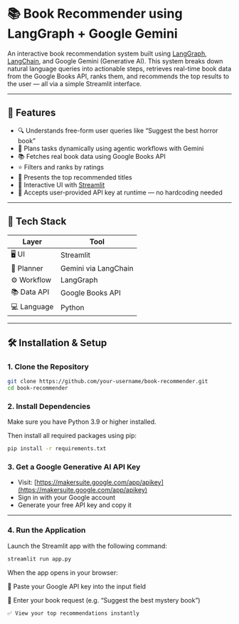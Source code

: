 # 📚 Book Recommender using LangGraph + Google Gemini

An interactive book recommendation system built using [LangGraph](https://github.com/langchain-ai/langgraph), [LangChain](https://github.com/langchain-ai/langchain), and Google Gemini (Generative AI). This system breaks down natural language queries into actionable steps, retrieves real-time book data from the Google Books API, ranks them, and recommends the top results to the user — all via a simple Streamlit interface.

---

## 🚀 Features

- 🔍 Understands free-form user queries like “Suggest the best horror book”
- 🧠 Plans tasks dynamically using agentic workflows with Gemini
- 📚 Fetches real book data using Google Books API
- ⭐ Filters and ranks by ratings
- 🧾 Presents the top recommended titles
- 💬 Interactive UI with [Streamlit](https://streamlit.io)
- 🔐 Accepts user-provided API key at runtime — no hardcoding needed

---

## 🧰 Tech Stack

| Layer       | Tool                         |
|-------------|------------------------------|
| 🖥️ UI        | Streamlit                    |
| 🧠 Planner   | Gemini via LangChain         |
| ⚙️ Workflow  | LangGraph                    |
| 📚 Data API  | Google Books API             |
| 💻 Language  | Python                       |

---

## 🛠️ Installation & Setup

### 1. Clone the Repository

```bash
git clone https://github.com/your-username/book-recommender.git
cd book-recommender
```

### 2. Install Dependencies

Make sure you have Python 3.9 or higher installed.

Then install all required packages using pip:

```bash
pip install -r requirements.txt
```

### 3. Get a Google Generative AI API Key

- Visit: [https://makersuite.google.com/app/apikey](https://makersuite.google.com/app/apikey)
- Sign in with your Google account
- Generate your free API key and copy it

---

### 4. Run the Application

Launch the Streamlit app with the following command:

```bash
streamlit run app.py
```

When the app opens in your browser:

  🔐 Paste your Google API key into the input field

  💬 Enter your book request (e.g. “Suggest the best mystery book”)

    ✅ View your top recommendations instantly

